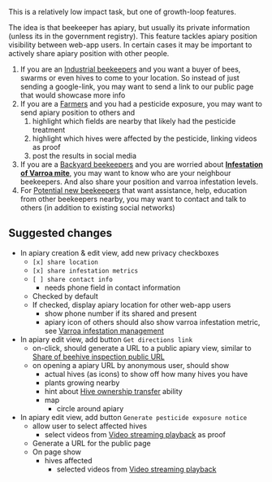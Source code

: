 This is a relatively low impact task, but one of growth-loop features.

The idea is that beekeeper has apiary, but usually its private information (unless its in the government registry). This feature tackles apiary position visibility between web-app users. In certain cases it may be important to actively share apiary position with other people.

1. If you are an [Industrial beekeepers](https://www.notion.so/Industrial-beekeepers-cf0c8af087cb456dbb72058b88a42db9?pvs=21) and you want a buyer of bees, swarms or even hives to come to your location. So instead of just sending a google-link, you may want to send a link to our public page that would showcase more info
2. If you are a [Farmers](https://www.notion.so/Farmers-df786b4ba018453da181a8d9da186a79?pvs=21) and you had a pesticide exposure, you may want to send apiary position to others and
    1. highlight which fields are nearby that likely had the pesticide treatment
    2. highlight which hives were affected by the pesticide, linking videos as proof
    3. post the results in social media
3. If you are a [Backyard beekeepers](https://www.notion.so/Backyard-beekeepers-3f32d134fa11467aad7f5015288a2efe?pvs=21) and you are worried about [**Infestation of Varroa mite**](https://www.notion.so/Infestation-of-Varroa-mite-3a67aa627e0f438592cc7fb34e81d866?pvs=21), you may want to know who are your neighbour beekeepers. And also share your position and varroa infestation levels.
4. For [Potential new beekeepers](https://www.notion.so/Potential-new-beekeepers-b376ee507ba84999a040110535f7ab8c?pvs=21) that want assistance, help, education from other beekeepers nearby, you may want to contact and talk to others (in addition to existing social networks)

## Suggested changes

- In apiary creation & edit view, add new privacy checkboxes
    - `[x] share location`
    - `[x] share infestation metrics`
    - `[ ] share contact info`
        - needs phone field in contact information
    - Checked by default
    - If checked, display apiary location for other web-app users
        - show phone number if its shared and present
        - apiary icon of others should also show varroa infestation metric, see [Varroa infestation management](https://www.notion.so/Varroa-infestation-management-b84228df14494c0ba78f4d473046cca7?pvs=21)
- In apiary edit view, add button `Get directions link`
    - on-click, should generate a URL to a public apiary view, similar to [Share of beehive inspection public URL](https://www.notion.so/Share-of-beehive-inspection-public-URL-477d096f683542f4a182e53ff5f23780?pvs=21)
    - on opening a apiary URL by anonymous user, should show
        - actual hives (as icons) to show off how many hives you have
        - plants growing nearby
        - hint about [Hive ownership transfer](https://www.notion.so/Hive-ownership-transfer-f01c55aad5584cea933186c9b200a039?pvs=21) ability
        - map
            - circle around apiary
- In apiary edit view, add button `Generate pesticide exposure notice`
    - allow user to select affected hives
        - select videos from [Video streaming playback](https://www.notion.so/Video-streaming-playback-7214e1994f564d4b8888a5acae7318f0?pvs=21) as proof
    - Generate a URL for the public page
    - On page show
        - hives affected
            - selected videos from [Video streaming playback](https://www.notion.so/Video-streaming-playback-7214e1994f564d4b8888a5acae7318f0?pvs=21)